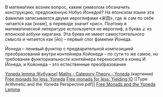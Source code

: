 В математике возник вопрос, каким символом обозначить конструкцию, предложенную Нобуо Йонедой? На японском языке эта фамилия записывается двумя иероглифами «米田», где `米` сам по себе читается как \[коме\], в переводе значит «рис». Поэтому в математической литературе используется не иероглиф, а буква `よ` из японской азбуки хирагана. Эта буква не имеет самостоятельного смысла и читается как \[йо\] – первый слог фамилии Йонеда.



Йонеда – ленивый функтор с предварительной композицией преобразований внутри контейнера 
Койонеда – по сути то же самое, но требование функториальности контейнера переносится в конец
И Йонеда, и Койонеда – это естественные преобразования


[Yoneda lemma (Кубужок)](https://kubuszok.com/2018/the-f-words-functors-and-friends/#yoneda-lemma)
[Maths - Category Theory - Yoneda](https://www.euclideanspace.com/maths/discrete/category/higher/yoneda/index.htm) (картинки)
[Free monads for less: Yoneda](http://comonad.com/reader/2011/free-monads-for-less-2/)
[Free monads for less: Yielding IO](http://comonad.com/reader/2011/free-monads-for-less-3/)
[[Type Arithmetic and the Yoneda Perspective.pdf]]
[Free Monads and the Yoneda Lemma](http://blog.higher-order.com/blog/2013/11/01/free-and-yoneda/)
